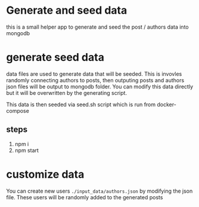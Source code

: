 # Generate and seed data
this is a small helper app to generate and seed the post / authors data into mongodb

# generate seed data
data files are used to generate data that will be seeded. This is invovles randomly connecting authors to posts, then outputing posts and authors
json files will be output to mongodb folder. You can modify this data directly but it will be overwritten by the generating script. 

This data is then seeded via seed.sh script which is run from docker-compose

## steps
1) npm i
2) npm start

# customize data
You can create new users `./input_data/authors.json` by modifying the json file. These users will be randomly added to the generated posts

